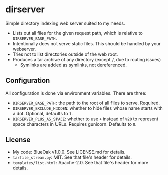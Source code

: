 # dirserver

Simple directory indexing web server suited to my needs.

- Lists out all files for the given request path, which is relative to `DIRSERVER_BASE_PATH`.
- Intentionally does not serve static files. This should be handled by your webserver.
- Tries not to list directories outside of the web root.
- Produces a tar archive of any directory (except /, due to routing issues)
  - Symlinks are added as symlinks, not dereferenced.

## Configuration

All configuration is done via environment variables. There are three:

- `DIRSERVER_BASE_PATH`: the path to the root of all files to serve. Required.
- `DIRSERVER_EXCLUDE_HIDDEN`: whether to hide files whose name starts with a dot. Optional, defaults to `1`.
- `DIRSERVER_PLUS_AS_SPACE`: whether to use `+` instead of `%20` to represent space characters in URLs. Requires gunicorn. Defaults to `0`.

## License

- My code: BlueOak v1.0.0. See LICENSE.md for details.
- `tarfile_stream.py`: MIT. See that file's header for details.
- `templates/list.html`: Apache-2.0. See that file's header for more details.
